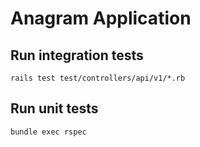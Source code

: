# Anagram Application

## Run integration tests

`rails test test/controllers/api/v1/*.rb`

## Run unit tests

`bundle exec rspec`